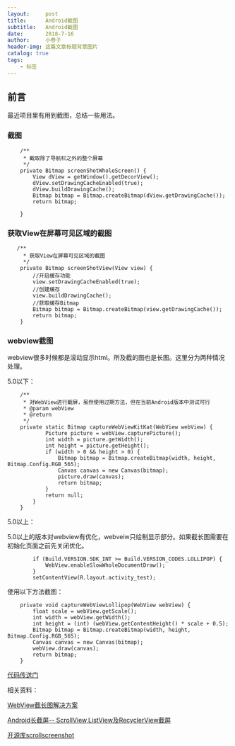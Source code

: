 ```yaml
---
layout:     post  
title:      Android截图
subtitle:   Android截图
date:       2018-7-16
author:     小卷子
header-img: 这篇文章标题背景图片
catalog: true
tags:
    - 标签
---
```


## 前言

最近项目里有用到截图，总结一些用法。

### 截图

```
    /**
     * 截取除了导航栏之外的整个屏幕
     */
    private Bitmap screenShotWholeScreen() {
        View dView = getWindow().getDecorView();
        dView.setDrawingCacheEnabled(true);
        dView.buildDrawingCache();
        Bitmap bitmap = Bitmap.createBitmap(dView.getDrawingCache());
        return bitmap;

    }
```

### 获取View在屏幕可见区域的截图

```
   /**
     * 获取View在屏幕可见区域的截图
     */
    private Bitmap screenShotView(View view) {
        //开启缓存功能
        view.setDrawingCacheEnabled(true);
        //创建缓存
        view.buildDrawingCache();
        //获取缓存Bitmap
        Bitmap bitmap = Bitmap.createBitmap(view.getDrawingCache());
        return bitmap;
    }
```

### webview截图

webview很多时候都是滚动显示html。所及截的图也是长图。这里分为两种情况处理。

5.0以下：

```
    /**
     * 对WebView进行截屏，虽然使用过期方法，但在当前Android版本中测试可行
     * @param webView
     * @return
     */
    private static Bitmap captureWebViewKitKat(WebView webView) {
            Picture picture = webView.capturePicture();
            int width = picture.getWidth();
            int height = picture.getHeight();
            if (width > 0 && height > 0) {
                Bitmap bitmap = Bitmap.createBitmap(width, height, Bitmap.Config.RGB_565);
                Canvas canvas = new Canvas(bitmap);
                picture.draw(canvas);
                return bitmap;
            }
            return null;
        }
    }
```

5.0以上：

5.0以上的版本对webview有优化，webveiw只绘制显示部分。如果截长图需要在初始化页面之前先关闭优化。

```
        if (Build.VERSION.SDK_INT >= Build.VERSION_CODES.LOLLIPOP) {
            WebView.enableSlowWholeDocumentDraw();
        }
        setContentView(R.layout.activity_test);
```

使用以下方法截图：

```
    private void captureWebViewLollipop(WebView webView) {
        float scale = webView.getScale();
        int width = webView.getWidth();
        int height = (int) (webView.getContentHeight() * scale + 0.5);
        Bitmap bitmap = Bitmap.createBitmap(width, height, Bitmap.Config.RGB_565);
        Canvas canvas = new Canvas(bitmap);
        webView.draw(canvas);
        return bitmap;
    }
```



[代码传送门](https://github.com/yeqiu/HailHydra/blob/master/app/src/main/java/com/yeqiu/hydra/view/activity/demo/ScreenshotActivity.java)



相关资料：

[WebView截长图解决方案](https://www.jianshu.com/p/0faa70e88441)

[Android长截屏-- ScrollView,ListView及RecyclerView截屏](https://www.jianshu.com/p/23b26a6d13d5)

[开源库scrollscreenshot](https://github.com/PGSSoft/scrollscreenshot)

